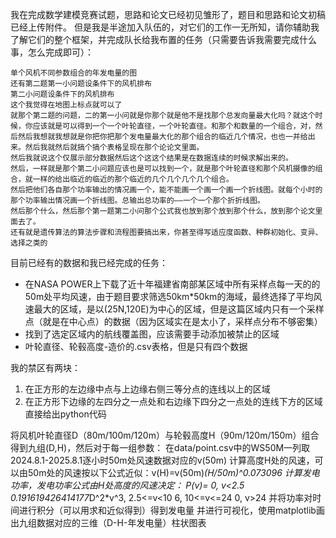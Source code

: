 我在完成数学建模竞赛试题，思路和论文已经初见雏形了，题目和思路和论文初稿已经上传附件。
但是我是半途加入队伍的，对它们的工作一无所知，请你辅助我了解它们的整个框架，并完成队长给我布置的任务（只需要告诉我需要完成什么事，怎么完成即可）：

```plain
单个风机不同参数组合的年发电量的图
还有第二题第一小问题设条件下的风机排布
第二小问题设条件下的风机排布
这个我觉得在地图上标点就可以了
就那个第二题的问题，二的第一小问就是你那个就是他不是找那个总发向量最大化吗？就这个时候，你应该就是可以得到一个一个叶轮直径，一个叶轮直径。和那个和数量的一个组合，对，然后然后我想就我想就是你把你把那个发电量最大化的那个组合的临近几个情况，也也一并给出来。然后我就然后就搞个搞个表格呈现在那个论论文里面。
然后我就说这个仅展示部分数据然后这个这这个结果是在数据连续的时候求解出来的。
然后，一样就是那个第二小问题应该也是可以找到一个，就是那个叶轮直径和那个风机摄像的组合，就一样的给出临近的临近的那个临近的几个几个几个几个组合。
然后把他们各自那个功率输出的情况画一个，能不能画一个画一个画一个折线图。就每个小时的那个功率输出情况画一个折线图。总输出总功率的——一个一个那个折折线图。
然后那个什么，然后那个第一题第二小问那个公式我也放到那个放到那个什么，放到那个论文里面去了。
还有就是遗传算法的算法步骤和流程图要搞出来，你甚至得写适应度函数、种群初始化、变异、选择之类的
```

目前已经有的数据和我已经完成的任务：
- 在NASA POWER上下载了近十年福建省南部某区域中所有采样点每一天的的50m处平均风速，由于题目要求筛选50km*50km的海域，最终选择了平均风速最大的区域，是以(25N,120E)为中心的区域，但是这篇区域内只有一个采样点（就是在中心点）的数据（因为区域实在是太小了，采样点分布不够密集）
- 找到了选定区域内的航线覆盖图，应该需要手动添加被禁止的区域
- 叶轮直径、轮毂高度-造价的.csv表格，但是只有四个数据



我的禁区有两块：
1. 在正方形的左边缘中点与上边缘右侧三等分点的连线以上的区域
2. 在正方形下边缘的左四分之一点处和右边缘下四分之一点处的连线下方的区域
直接给出python代码


将风机叶轮直径D（80m/100m/120m）与轮毂高度H（90m/120m/150m）组合得到九组(D,H)，然后对于每一组参数：
在data/point.csv中的WS50M一列取2024.8.1-2025.8.1逐小时50m处风速数据对应的v(50m)
计算高度H处的风速，可以由50m处的风速按以下公式近似：v(H)=v(50m)*(H/50m)^0.073096
计算发电功率，发电功率公式由H处高度的风速决定：
P(v)=
0,  v<2.5
0.191619426414177*D^2*v^3,  2.5<=v<10
6,  10<=v<=24
0,  v>24
并将功率对时间进行积分（可以用求和近似得到）得到发电量
并进行可视化，使用matplotlib画出九组数据对应的三维（D-H-年发电量）柱状图表